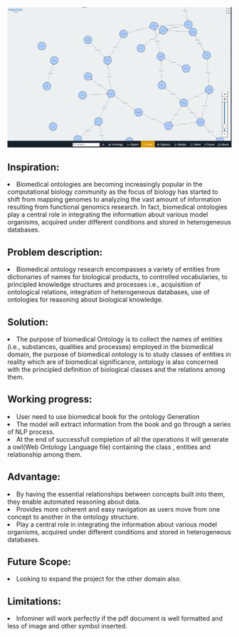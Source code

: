 ![Infominer](https://github.com/satya2436/Infominer/blob/master/Capture.PNG)


<h2>Inspiration:</h2>
<li>Biomedical ontologies are becoming increasingly popular in the computational biology community as the focus of biology has started to shift from mapping genomes to analyzing the vast amount of information resulting from functional genomics research. In fact, biomedical ontologies play a central role in integrating the information about various model organisms, acquired under different conditions and stored in heterogeneous databases. </li>

<h2>Problem description:</h2>
<li>Biomedical ontology research encompasses a variety of entities from dictionaries of names for biological products, to controlled vocabularies, to principled knowledge structures and processes i.e., acquisition of ontological relations, integration of heterogeneous databases, use of ontologies for reasoning about biological knowledge.  </li>

<h2>Solution:</h2>
<li>The purpose of biomedical Ontology is to collect the names of entities (i.e., substances, qualities and processes) employed in the biomedical domain, the purpose of biomedical ontology is to study classes of entities in reality which are of biomedical significance, ontology is also concerned with the principled definition of biological classes and the relations among them.</li>


<h2>Working progress:</h2>
<li> User need to use biomedical book for the ontology Generation</li>
<li>The model will extract information from the book and go through a series of NLP process.</li>
<li>At the end of successfull completion of all the operations it will generate a owl(Web Ontology Language file) containing the class , entities and relationship among them.</li>


<h2>Advantage:</h2>
<li>By having the essential relationships between concepts built into them, they enable automated reasoning about data.</li>
<li>Provides more coherent and easy navigation as users move from one concept to another in the ontology structure.</li>
<li>Play a central role in integrating the information about various model organisms, acquired under different conditions and stored in heterogeneous databases.</li>

<h2>Future Scope:</h2>
<li>Looking to expand the project for the other domain also.</li>


<h2>Limitations:</h2>
<li>Infominer will work perfectly if the pdf document is well formatted and less of image and other symbol inserted.</li>

